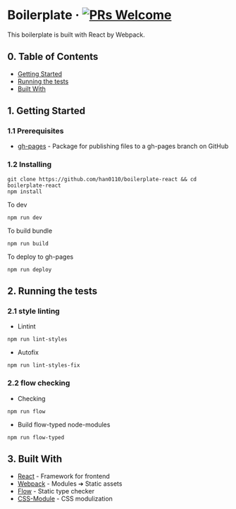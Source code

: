 # Boilerplate &middot; [![PRs Welcome](https://img.shields.io/badge/PRs-welcome-brightgreen.svg?style=flat-square)](http://makeapullrequest.com)

This boilerplate is built with React by Webpack.

## 0. Table of Contents

  - [Getting Started](#1-getting-started)
  - [Running the tests](#2-running-the-tests)
  - [Built With](#3-built-with)

## 1. Getting Started

### 1.1 Prerequisites

* [gh-pages](https://github.com/tschaub/gh-pages#command-line-utility) - Package for publishing files to a gh-pages branch on GitHub

### 1.2 Installing

```
git clone https://github.com/han0110/boilerplate-react && cd boilerplate-react
npm install
```

To dev
```
npm run dev
```

To build bundle
```
npm run build
```

To deploy to gh-pages
```
npm run deploy
```

## 2. Running the tests

### 2.1 style linting

- Lintint
```
npm run lint-styles
```

- Autofix
```
npm run lint-styles-fix
```

### 2.2 flow checking

- Checking
```
npm run flow
```

- Build flow-typed node-modules
```
npm run flow-typed
```

## 3. Built With

* [React](https://reactjs.org/) - Framework for frontend
* [Webpack](https://webpack.js.org/) - Modules ➔ Static assets
* [Flow](https://flow.org/en/) - Static type checker
* [CSS-Module](https://github.com/css-modules/css-modules) - CSS modulization
